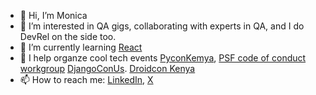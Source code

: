 - 👋 Hi, I’m Monica
- 👀 I’m interested in QA gigs, collaborating with experts in QA, and I do DevRel on the side too. 
- 🌱 I’m currently learning [React](https://react.dev/)
- 💞️ I help organze cool tech events [PyconKemya](https://github.com/Python-Nairobi/pynboweb), [PSF code of conduct workgroup](https://wiki.python.org/psf/ConductWG/Charter)   [DjangoConUs](https://2025.djangocon.us/).   [Droidcon Kenya](https://droidcon.co.ke/)
- 📫 How to reach me: [LinkedIn](https://www.linkedin.com/in/monicaoyugi), [X](https://x.com/monicoyugi)

<!---
monicaoyugi/monicaoyugi is a ✨ special ✨ repository because its `README.md` (this file) appears on your GitHub profile.
You can click the Preview link to take a look at your changes.
--->
